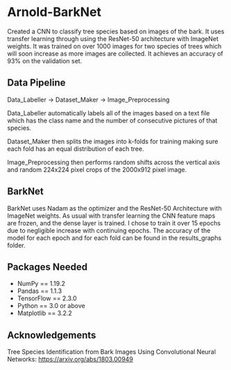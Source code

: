 # Arnold-BarkNet

Created a CNN to classify tree species based on images of the bark. It uses transfer learning through using the ResNet-50 architecture with ImageNet weights.
It was trained on over 1000 images for two species of trees which will soon increase as more images are collected. It achieves an accuracy of 93% on the validation
set. 

## Data Pipeline

Data_Labeller -> Dataset_Maker -> Image_Preprocessing

Data_Labeller automatically labels all of the images based on a text file which has the class name and the number of consecutive pictures of that species.

Dataset_Maker then splits the images into k-folds for training making sure each fold has an equal distribution of each tree.

Image_Preprocessing then performs random shifts across the vertical axis and random 224x224 pixel crops of the 2000x912 pixel image.

## BarkNet

BarkNet uses Nadam as the optimizer and the ResNet-50 Architecture with ImageNet weights. As usual with transfer learning the CNN feature maps are frozen, and
the dense layer is trained. I chose to train it over 15 epochs due to negligible increase with continuing epochs. The accuracy of the model for each epoch and
for each fold can be found in the results_graphs folder.

## Packages Needed
* NumPy == 1.19.2
* Pandas == 1.1.3
* TensorFlow == 2.3.0
* Python == 3.0 or above
* Matplotlib == 3.2.2

## Acknowledgements

Tree Species Identification from Bark Images Using Convolutional Neural Networks: https://arxiv.org/abs/1803.00949


